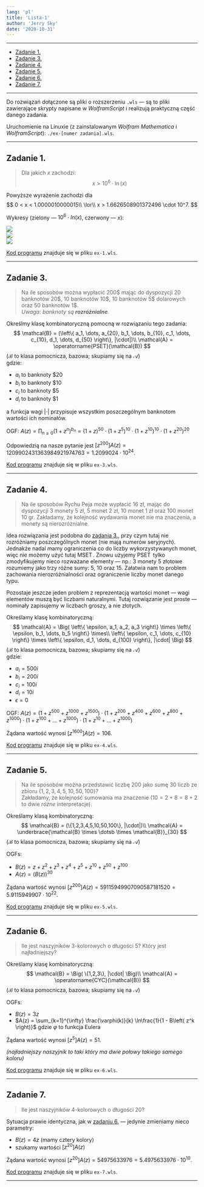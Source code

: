 ```yaml
---
lang: 'pl'
title: 'Lista-1'
author: 'Jerry Sky'
date: '2020-10-31'
---
```


---

- [Zadanie 1.](#zadanie-1)
- [Zadanie 3.](#zadanie-3)
- [Zadanie 4.](#zadanie-4)
- [Zadanie 5.](#zadanie-5)
- [Zadanie 6.](#zadanie-6)
- [Zadanie 7.](#zadanie-7)

---

Do rozwiązań dołączone są pliki o rozszerzeniu `.wls` — są to pliki zawierające skrypty napisane w *WolframScript* i realizują praktyczną część danego zadania.

Uruchomienie na Linuxie (z zainstalowanym *Wolfram Mathematica* i *WolframScript*): `./ex-[numer zadania].wls`.

---

## Zadanie 1.

> Dla jakich $x$ zachodzi:
> $$
> x > 10^6 \cdot \ln(x)
> $$

Powyższe wyrażenie zachodzi dla
$$
0 < x < 1.0000010000015\\
\lor\\
x > 1.6626508901372496 \cdot 10^7.
$$

Wykresy (zielony — $10^6 \cdot ln(x)$, czerwony — $x$):

![](1.wykres-1.png)\
![](1.wykres-2.png)\
![](1.wykres-3.png)


[Kod programu](ex-1.wls) znajduje się w pliku `ex-1.wls`.

---

## Zadanie 3.

>  Na ile sposobów można wypłacić 200\$ mając do dyspozycji 20 banknotów 20\$, 10 banknotów 10\$, 10 banknotów 5\$ dolarowych oraz 50 banknotów 1\$.\
> *Uwaga: banknoty są **rozróżnialne**.*

Określmy klasę kombinatoryczną pomocną w rozwiązaniu tego zadania:
$$
\mathcal{B} = (\left\{ a_1, \dots, a_{20}, b_1, \dots, b_{10}, c_1, \dots, c_{10}, d_1, \dots, d_{50} \right\}, |\cdot|)\\
\mathcal{A} = \operatorname{PSET}(\mathcal{B})
$$
($\mathcal{B}$ to klasa pomocnicza, bazowa; skupiamy się na $\mathcal{A}$)\
gdzie:
- $a_i$ to banknoty \$20
- $b_i$ to banknoty \$10
- $c_i$ to banknoty \$5
- $d_i$ to banknoty \$1

a funkcja wagi $|\cdot|$ przypisuje wszystkim poszczególnym banknotom wartości ich nominałów.

OGF: $A(z) = \prod_{n\ge0} \left( 1+z^n \right)^{b_n} = \left( 1 + z \right)^{50} \cdot \left( 1 + z^5 \right)^{10} \cdot \left( 1 + z^{10} \right)^{10} \cdot \left( 1 + z^{20} \right)^{20}$

Odpowiedzią na nasze pytanie jest $[z^{200}]A(z) = 1209902431363984921974763 = 1.2099024 \cdot 10^{24}$.

[Kod programu](ex-3.wls) znajduje się w pliku `ex-3.wls`.

---

## Zadanie 4.

> Na ile sposobów Rychu Peja może wypłacić 16 zł, mając do dyspozycji 3 monety 5 zł, 5 monet 2 zł, 10 monet 1 zł oraz 100 monet 10 gr. Zakładamy, że kolejność wydawania monet nie ma znaczenia, a monety są nierozróżnialne.

Idea rozwiązania jest podobna do [zadania 3.](#zadanie-3), przy czym tutaj nie rozróżniamy poszczególnych monet (nie mają numerów seryjnych). Jednakże nadal mamy ograniczenia co do liczby wykorzystywanych monet, więc nie możemy użyć tutaj $\operatorname{MSET}$. Znowu użyjemy $\operatorname{PSET}$ tylko zmodyfikujemy nieco rozważane elementy — np.: 3 monety 5 złotowe rozumiemy jako trzy różne sumy: $5$, $10$ oraz $15$. Załatwia nam to problem zachowania nierozróżnialności oraz ograniczenie liczby monet danego typu.

Pozostaje jeszcze jeden problem z reprezentacją wartości monet — wagi elementów muszą być liczbami naturalnymi. Tutaj rozwiązanie jest proste — nominały zapisujemy w liczbach groszy, a nie złotych.

Określamy klasę kombinatoryczną:
$$
\mathcal{A} = \Big( \left\{ \epsilon, a_1, a_2, a_3 \right\} \times \left\{ \epsilon, b_1, \dots, b_5 \right\} \times\\
\left\{ \epsilon, c_1, \dots, c_{10} \right\} \times \left\{ \epsilon, d_1, \dots, d_{100} \right\}, |\cdot| \Big)
$$
($\mathcal{B}$ to klasa pomocnicza, bazowa; skupiamy się na $\mathcal{A}$)\
gdzie:
- $a_i = 500i$
- $b_i = 200i$
- $c_i = 100i$
- $d_i = 10i$
- $\epsilon = 0$

OGF: $A(z) = \left( 1 + z^{500} + z^{1000} + z^{1500} \right) \cdot \left( 1 + z^{200} + z^{400} + z^{600} + z^{800} + z^{1000} \right) \cdot \left( 1 + z^{100} + \dots + z^{1000} \right) \cdot \left( 1 + z^{10} + \dots + z^{1000} \right)$

Żądana wartość wynosi $[z^{1600}]A(z) = 106$.

[Kod programu](ex-4.wls) znajduje się w pliku `ex-4.wls`.

---

## Zadanie 5.

> Na ile sposobów można przedstawić liczbę $200$ jako sumę $30$ liczb ze zbioru $\{1, 2, 3, 4, 5, 10, 50, 100\}$?\
Zakładamy, że kolejność sumowania ma znaczenie ($10 = 2 + 8 = 8 + 2$ to dwie *różne* interpretacje).

Określamy klasą kombinatoryczną:
$$
\mathcal{B} = (\{1,2,3,4,5,10,50,100\}, |\cdot|)\\
\mathcal{A} = \underbrace{\mathcal{B} \times \dotsb \times \mathcal{B}}_{30}
$$
($\mathcal{B}$ to klasa pomocnicza, bazowa; skupiamy się na $\mathcal{A}$)

OGFs:
- $B(z) = z + z^2 + z^3 + z^4 + z^5 + z^{10} + z^{50} + z^{100}$
- $A(z) = (B(z))^{30}$

Żądana wartość wynosi $[z^{200}]A(z) = 59115949907090587181520 = 5.9115949907 \cdot 10^{22}$.

[Kod programu](ex-5.wls) znajduje się w pliku `ex-5.wls`.

---

## Zadanie 6.

>  Ile jest naszyjników 3-kolorowych o długości 5? Który jest najładniejszy?

Określamy klasę kombinatoryczną:
$$
\mathcal{B} = \Big( \{1,2,3\}, |\cdot| \Big)\\
\mathcal{A} = \operatorname{CYC}(\mathcal{B})
$$
($\mathcal{B}$ to klasa pomocnicza, bazowa; skupiamy się na $\mathcal{A}$)

OGFs:
- $B(z) = 3z$
- $A(z) = \sum_{k=1}^{\infty} \frac{\varphi(k)}{k} \ln\frac{1}{1 - B\left( z^k \right)}$ gdzie $\varphi$ to funkcja Eulera

Żądana wartość wynosi $[z^5]A(z) = 51$.

*(najładniejszy naszyjnik to taki który ma dwie połowy takiego samego koloru)*

[Kod programu](ex-6.wls) znajduje się w pliku `ex-6.wls`.

---

## Zadanie 7.

> Ile jest naszyjników 4-kolorowych o długości 20?

Sytuacja prawie identyczna, jak w [zadaniu 6.](#zadanie-6) — jedynie zmieniamy nieco parametry:
- $B(z) = 4z$ (mamy cztery kolory)
- szukamy wartości $[z^{20}]A(z)$

Żądana wartość wynosi $[z^{20}]A(z) = 54975633976 = 5.4975633976 \cdot 10^{10}$.

[Kod programu](ex-7.wls) znajduje się w pliku `ex-7.wls`.

---
